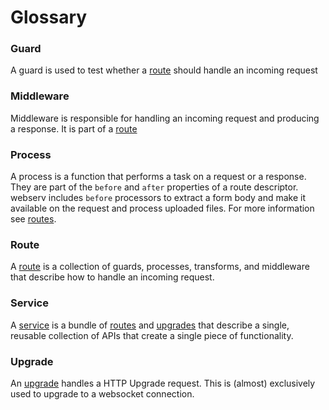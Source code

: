 # Glossary

### Guard

A guard is used to test whether a [route][routes] should handle an incoming request

### Middleware

Middleware is responsible for handling an incoming request and producing a response. It is part of a [route][routes]

### Process

A process is a function that performs a task on a request or a response. They are part of the `before` and `after` properties of a route descriptor. webserv includes `before` processors to extract a form body and make it available on the request and process uploaded files. For more information see [routes].

### Route

A [route][routes] is a collection of guards, processes, transforms, and middleware that describe how to handle an incoming request.

### Service

A [service] is a bundle of [routes] and [upgrades] that describe a single, reusable collection of APIs that create a single piece of functionality.

### Upgrade

An [upgrade][upgrades] handles a HTTP Upgrade request. This is (almost) exclusively used to upgrade to a websocket connection.

[routes]: ./routes.md
[service]: ./services.md
[upgrades]: ./upgrades.md
